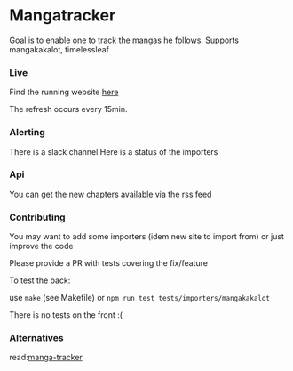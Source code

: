 # Mangatracker

Goal is to enable one to track the mangas he follows.
Supports mangakakalot, timelessleaf


### Live

Find the running website [here]()

The refresh occurs every 15min.

### Alerting

There is a slack channel []()
Here is a status of the importers []()

### Api

You can get the new chapters available via the rss feed

### Contributing

You may want to add some importers (idem new site to import from) or just improve the code

Please provide a PR with tests covering the fix/feature

To test the back:

use ```make``` (see Makefile)
or ```npm run test tests/importers/mangakakalot```

There is no tests on the front :(

### Alternatives

read:[manga-tracker](https://github.com/DakuTree/manga-tracker)

